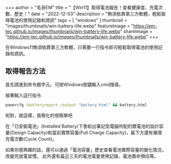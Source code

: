 +++
author = "毛哥EM"
title = "【Win11】取得電池報告！查看健康度、充電次數、歷史！"
date = "2022-12-03"
description = "無須依靠第三方軟體，輕鬆取得電池的使用記錄和資訊"
tags = [ "windows" ]
thumbnail = "images/thumbnails/win-battery-life.webp"
featureImage = "https://em-tec.github.io/images/thumbnails/win-battery-life.webp"
shareImage = "https://em-tec.github.io/images/thumbnails/win-battery-life.webp"
+++

在Windows11無須依靠第三方軟體，只需要一行指令即可輕鬆取得電池的使用記錄和資訊。

<!--more-->

## 取得報告方法

首先請進到命令題字元。可按Windows按鍵輸入cmd搜尋。

接著輸入這行指令

```bat
powercfg /batteryreport /output "battery.html" && battery.html
```

呃對，就這樣，我簡化的很簡單吧

在「已安裝電池」(Installed Battery)下會給出筆記型電腦所配的鋰電池的設計容量(Design Capacity)和當前實際容量(Full Charge Capacity)，最下方還有循環充電次數(Cycle Count)。 

如果你感興趣的話，還可以通過「電池容量」歷史查看電池實際容量的變化情況，改變充放電習慣。 此外還有最近三天的電池電量使用記錄、電池壽命預估等。